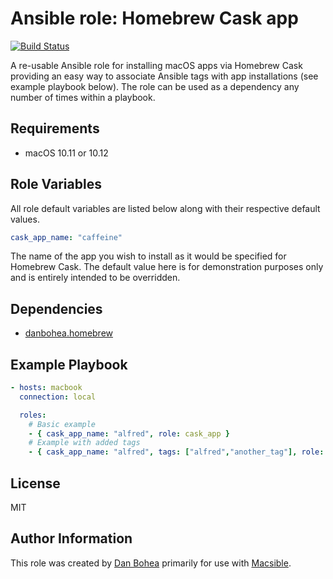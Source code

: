 # Ansible role: Homebrew Cask app

[![Build Status](https://travis-ci.org/danbohea/ansible-role-cask-app.svg?branch=master)](https://travis-ci.org/danbohea/ansible-role-cask-app)

A re-usable Ansible role for installing macOS apps via Homebrew Cask providing an easy way to associate Ansible tags with app installations (see example playbook below). The role can be used as a dependency any number of times within a playbook.


## Requirements

- macOS 10.11 or 10.12


## Role Variables

All role default variables are listed below along with their respective default values.

```yaml
cask_app_name: "caffeine"
```

The name of the app you wish to install as it would be specified for Homebrew Cask. The default value here is for demonstration purposes only and is entirely intended to be overridden.

## Dependencies

- [danbohea.homebrew](https://galaxy.ansible.com/danbohea/homebrew)


## Example Playbook

```yaml
- hosts: macbook
  connection: local

  roles:
    # Basic example
    - { cask_app_name: "alfred", role: cask_app }
    # Example with added tags
    - { cask_app_name: "alfred", tags: ["alfred","another_tag"], role: cask_app }
```


## License

MIT


## Author Information

This role was created by [Dan Bohea](http://bohea.co.uk) primarily for use with [Macsible](https://github.com/macsible/macsible).
